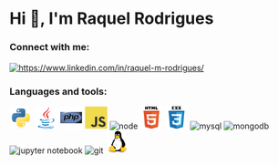 <h1 align="left">Hi 👋, I'm Raquel Rodrigues</h1>
<h3 align="left">Connect with me:</h3>
<p align="left">
<a href="https://www.linkedin.com/in/raquel-m-rodrigues/" target="blank"><img align="center" src="https://raw.githubusercontent.com/rahuldkjain/github-profile-readme-generator/master/src/images/icons/Social/linked-in-alt.svg" alt="https://www.linkedin.com/in/raquel-m-rodrigues/" height="30" width="40" /></a>
</p>

<h3 align="left">Languages and tools:</h3>

<p align="left"> 
<img src="https://raw.githubusercontent.com/devicons/devicon/master/icons/python/python-original.svg" alt="python" width="40" height="40"/> 
<img src="https://raw.githubusercontent.com/devicons/devicon/master/icons/java/java-original.svg" alt="java" width="40" height="40"/> 
<img src="https://raw.githubusercontent.com/devicons/devicon/master/icons/php/php-original.svg" alt="php" width="40" height="40"/> 
<img src="https://raw.githubusercontent.com/devicons/devicon/master/icons/javascript/javascript-original.svg" alt="javascript" width="40" height="40"/>  
<img src="https://cdn.jsdelivr.net/gh/devicons/devicon/icons/nodejs/nodejs-original.svg" alt="node" width="40" height="40"/>    
<img src="https://raw.githubusercontent.com/devicons/devicon/master/icons/html5/html5-original-wordmark.svg" alt="html5" width="40" height="40"/>  
<img src="https://raw.githubusercontent.com/devicons/devicon/master/icons/css3/css3-original-wordmark.svg" alt="css3" width="40" height="40"/>
<img src="https://cdn.jsdelivr.net/gh/devicons/devicon/icons/mysql/mysql-original.svg" alt="mysql" width="40" height="40"/> 
<img src="https://cdn.jsdelivr.net/gh/devicons/devicon/icons/mongodb/mongodb-plain-wordmark.svg" alt="mongodb" width="40" height="40"/> 
<img src="https://cdn.jsdelivr.net/gh/devicons/devicon/icons/jupyter/jupyter-original.svg" alt="jupyter notebook" width="40" height="40" />
<img src="https://www.vectorlogo.zone/logos/git-scm/git-scm-icon.svg" alt="git" width="40" height="40"/> 
<img src="https://raw.githubusercontent.com/devicons/devicon/master/icons/linux/linux-original.svg" alt="linux" width="40" height="40"/> 
</p>


<!---
<h3 align="left">Current learning:</h3>
<p align="left">
<img src="https://cdn.jsdelivr.net/gh/devicons/devicon/icons/docker/docker-original-wordmark.svg" alt="docker" width="40" height="40" />
<img src="https://cdn.jsdelivr.net/gh/devicons/devicon/icons/kubernetes/kubernetes-plain.svg" alt="kubernetes" width="40" height="40" />
<img src="https://cdn.jsdelivr.net/gh/devicons/devicon/icons/cplusplus/cplusplus-original.svg" alt="c++" width="40" height="40" />
<img src="https://cdn.jsdelivr.net/gh/devicons/devicon/icons/react/react-original.svg" alt="react" width="40" height="40" />
<img src="https://cdn.jsdelivr.net/gh/devicons/devicon/icons/angularjs/angularjs-original.svg" alt="angular" width="40" height="40" />
</p>
--->




<!---
raquelmrodrigues/raquelmrodrigues is a ✨ special ✨ repository because its `README.md` (this file) appears on your GitHub profile.
You can click the Preview link to take a look at your changes.
--->
